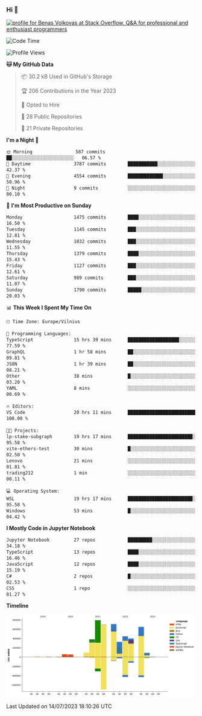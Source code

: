 ### Hi 👋
<a href="https://stackoverflow.com/users/14954249/benas-volkovas"><img src="https://stackoverflow.com/users/flair/14954249.png?theme=dark" width="208" height="58" alt="profile for Benas Volkovas at Stack Overflow, Q&amp;A for professional and enthusiast programmers" title="profile for Benas Volkovas at Stack Overflow, Q&amp;A for professional and enthusiast programmers"></a>

<!--START_SECTION:waka-->
![Code Time](http://img.shields.io/badge/Code%20Time-1%2C489%20hrs%2058%20mins-blue)

![Profile Views](http://img.shields.io/badge/Profile%20Views-0-blue)

**🐱 My GitHub Data** 

> 📦 30.2 kB Used in GitHub's Storage 
 > 
> 🏆 206 Contributions in the Year 2023
 > 
> 💼 Opted to Hire
 > 
> 📜 28 Public Repositories 
 > 
> 🔑 21 Private Repositories 
 > 
**I'm a Night 🦉** 

```text
🌞 Morning                587 commits         ██░░░░░░░░░░░░░░░░░░░░░░░   06.57 % 
🌆 Daytime                3787 commits        ███████████░░░░░░░░░░░░░░   42.37 % 
🌃 Evening                4554 commits        █████████████░░░░░░░░░░░░   50.96 % 
🌙 Night                  9 commits           ░░░░░░░░░░░░░░░░░░░░░░░░░   00.10 % 
```
📅 **I'm Most Productive on Sunday** 

```text
Monday                   1475 commits        ████░░░░░░░░░░░░░░░░░░░░░   16.50 % 
Tuesday                  1145 commits        ███░░░░░░░░░░░░░░░░░░░░░░   12.81 % 
Wednesday                1032 commits        ███░░░░░░░░░░░░░░░░░░░░░░   11.55 % 
Thursday                 1379 commits        ████░░░░░░░░░░░░░░░░░░░░░   15.43 % 
Friday                   1127 commits        ███░░░░░░░░░░░░░░░░░░░░░░   12.61 % 
Saturday                 989 commits         ███░░░░░░░░░░░░░░░░░░░░░░   11.07 % 
Sunday                   1790 commits        █████░░░░░░░░░░░░░░░░░░░░   20.03 % 
```


📊 **This Week I Spent My Time On** 

```text
🕑︎ Time Zone: Europe/Vilnius

💬 Programming Languages: 
TypeScript               15 hrs 39 mins      ███████████████████░░░░░░   77.59 % 
GraphQL                  1 hr 58 mins        ██░░░░░░░░░░░░░░░░░░░░░░░   09.81 % 
JSON                     1 hr 39 mins        ██░░░░░░░░░░░░░░░░░░░░░░░   08.21 % 
Other                    38 mins             █░░░░░░░░░░░░░░░░░░░░░░░░   03.20 % 
YAML                     8 mins              ░░░░░░░░░░░░░░░░░░░░░░░░░   00.69 % 

🔥 Editors: 
VS Code                  20 hrs 11 mins      █████████████████████████   100.00 % 

🐱‍💻 Projects: 
lp-stake-subgraph        19 hrs 17 mins      ████████████████████████░   95.58 % 
vite-ethers-test         30 mins             █░░░░░░░░░░░░░░░░░░░░░░░░   02.50 % 
Lenovo                   21 mins             ░░░░░░░░░░░░░░░░░░░░░░░░░   01.81 % 
trading212               1 min               ░░░░░░░░░░░░░░░░░░░░░░░░░   00.11 % 

💻 Operating System: 
WSL                      19 hrs 17 mins      ████████████████████████░   95.58 % 
Windows                  53 mins             █░░░░░░░░░░░░░░░░░░░░░░░░   04.42 % 
```

**I Mostly Code in Jupyter Notebook** 

```text
Jupyter Notebook         27 repos            █████████░░░░░░░░░░░░░░░░   34.18 % 
TypeScript               13 repos            ████░░░░░░░░░░░░░░░░░░░░░   16.46 % 
JavaScript               12 repos            ████░░░░░░░░░░░░░░░░░░░░░   15.19 % 
C#                       2 repos             █░░░░░░░░░░░░░░░░░░░░░░░░   02.53 % 
CSS                      1 repo              ░░░░░░░░░░░░░░░░░░░░░░░░░   01.27 % 
```



**Timeline**

![Lines of Code chart](https://raw.githubusercontent.com/BenasVolkovas/BenasVolkovas/main/assets/bar_graph.png)


 Last Updated on 14/07/2023 18:10:26 UTC
<!--END_SECTION:waka-->
